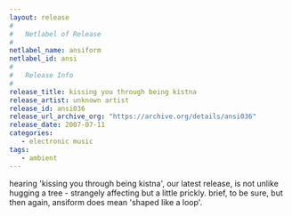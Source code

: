 ```yaml
---
layout: release
#
#   Netlabel of Release
#
netlabel_name: ansiform
netlabel_id: ansi
#
#   Release Info
#
release_title: kissing you through being kistna
release_artist: unknown artist
release_id: ansi036
release_url_archive_org: "https://archive.org/details/ansi036"
release_date: 2007-07-11
categories:
   - electronic music
tags:
   - ambient
---
```

hearing 'kissing you through being kistna', our latest release, is not unlike hugging a tree - strangely affecting but a little prickly. brief, to be sure, but then again, ansiform does mean 'shaped like a loop'.
